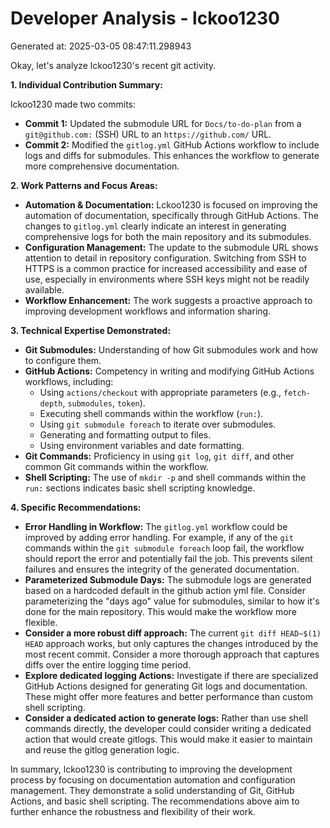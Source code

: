 # Developer Analysis - lckoo1230
Generated at: 2025-03-05 08:47:11.298943

Okay, let's analyze lckoo1230's recent git activity.

**1. Individual Contribution Summary:**

lckoo1230 made two commits:

*   **Commit 1:** Updated the submodule URL for `Docs/to-do-plan` from a `git@github.com:` (SSH) URL to an `https://github.com/` URL.
*   **Commit 2:** Modified the `gitlog.yml` GitHub Actions workflow to include logs and diffs for submodules.  This enhances the workflow to generate more comprehensive documentation.

**2. Work Patterns and Focus Areas:**

*   **Automation & Documentation:** Lckoo1230 is focused on improving the automation of documentation, specifically through GitHub Actions.  The changes to `gitlog.yml` clearly indicate an interest in generating comprehensive logs for both the main repository and its submodules.
*   **Configuration Management:**  The update to the submodule URL shows attention to detail in repository configuration. Switching from SSH to HTTPS is a common practice for increased accessibility and ease of use, especially in environments where SSH keys might not be readily available.
*   **Workflow Enhancement:**  The work suggests a proactive approach to improving development workflows and information sharing.

**3. Technical Expertise Demonstrated:**

*   **Git Submodules:**  Understanding of how Git submodules work and how to configure them.
*   **GitHub Actions:**  Competency in writing and modifying GitHub Actions workflows, including:
    *   Using `actions/checkout` with appropriate parameters (e.g., `fetch-depth`, `submodules`, `token`).
    *   Executing shell commands within the workflow (`run:`).
    *   Using `git submodule foreach` to iterate over submodules.
    *   Generating and formatting output to files.
    *   Using environment variables and date formatting.
*   **Git Commands:**  Proficiency in using `git log`, `git diff`, and other common Git commands within the workflow.
*   **Shell Scripting:** The use of `mkdir -p` and shell commands within the `run:` sections indicates basic shell scripting knowledge.

**4. Specific Recommendations:**

*   **Error Handling in Workflow:**  The `gitlog.yml` workflow could be improved by adding error handling.  For example, if any of the `git` commands within the `git submodule foreach` loop fail, the workflow should report the error and potentially fail the job.  This prevents silent failures and ensures the integrity of the generated documentation.
*   **Parameterized Submodule Days:**  The submodule logs are generated based on a hardcoded default in the github action yml file.  Consider parameterizing the "days ago" value for submodules, similar to how it's done for the main repository. This would make the workflow more flexible.
*   **Consider a more robust diff approach:** The current `git diff HEAD~$(1) HEAD` approach works, but only captures the changes introduced by the most recent commit. Consider a more thorough approach that captures diffs over the entire logging time period.
*   **Explore dedicated logging Actions:** Investigate if there are specialized GitHub Actions designed for generating Git logs and documentation. These might offer more features and better performance than custom shell scripting.
*   **Consider a dedicated action to generate logs:** Rather than use shell commands directly, the developer could consider writing a dedicated action that would create gitlogs. This would make it easier to maintain and reuse the gitlog generation logic.

In summary, lckoo1230 is contributing to improving the development process by focusing on documentation automation and configuration management. They demonstrate a solid understanding of Git, GitHub Actions, and basic shell scripting. The recommendations above aim to further enhance the robustness and flexibility of their work.
